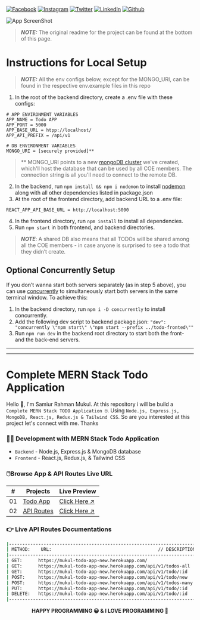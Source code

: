 <!-- social media connecting shield -->

[![Facebook][facebook-shield]][facebook-url]
[![Instagram][instagram-shield]][instagram-url]
[![Twitter][twitter-shield]][twitter-url]
[![LinkedIn][linkedin-shield]][linkedin-url]
[![Github][github-shield]][github-url]

![App ScreenShot](https://raw.githubusercontent.com/SamiurRahmanMukul/Complete-MERN-TODO-Application/master/app_screenshot_v1.png)

> **_NOTE:_** The original readme for the project can be found at the bottom of this page.

# Instructions for Local Setup

> **_NOTE:_** All the env configs below, except for the MONGO_URI, can be found in the respective env.example files in this repo

1. In the root of the backend directory, create a .env file with these configs:

```
# APP ENVIRONMENT VARIABLES
APP_NAME = Todo APP
APP_PORT = 5000
APP_BASE_URL = htpp://localhost/
APP_API_PREFIX = /api/v1

# DB ENVIRONMENT VARIABLES
MONGO_URI = [securely provided]**
```

> \*\* MONGO_URI points to a new [mongoDB cluster](https://www.mongodb.com) we've created, which'll host the database that can be used by all COE members. The connection string is all you'll need to connect to the remote DB.

2. In the backend, run `npm install && npm i nodemon` to install [nodemon](https://www.npmjs.com/package/nodemon) along with all other dependencies listed in package.json
3. At the root of the frontend directory, add backend URL to a .env file:

```
REACT_APP_API_BASE_URL = http://localhost:5000
```

4. In the frontend directory, run `npm install` to install all dependencies.
5. Run `npm start` in both frontend, and backend directories.

> **_NOTE_**: A shared DB also means that all TODOs will be shared among all the COE members - in case anyone is surprised to see a todo that they didn’t create.

## Optional Concurrently Setup

If you don’t wanna start both servers separately (as in step 5 above), you can use [concurrently](https://www.npmjs.com/package/concurrently) to simultaneously start both servers in the same terminal window. To achieve this:

1. In the backend directory, run `npm i -D concurrently` to install concurrently.
2. Add the following dev script to backend package.json: `"dev": "concurrently \"npm start\" \"npm start --prefix ../todo-fronted\""`
3. Run `npm run dev` in the backend root directory to start both the front- and the back-end servers.

---

---

# Complete MERN Stack Todo Application

Hello 👋, I'm Samiur Rahman Mukul. At this repository i will be build a `Complete MERN Stack TODO Application ☋`. Using `Node.js, Express.js, MongoDB, React.js, Redux.js & Tailwind CSS`. So are you interested at this project let's connect with me. Thanks

<!-- ahead of main parts -->

### 👨‍💻 Development with MERN Stack Todo Application

- `Backend` - Node.js, Express.js & MongoDB database
- `Frontend` - React.js, Redux.js, & Tailwind CSS

<!-- project directory & live preview link -->

### 🖱️Browse App & API Routes Live URL

|  #  | Projects                                                                                                   | Live Preview                                             |
| :-: | ---------------------------------------------------------------------------------------------------------- | -------------------------------------------------------- |
| 01  | [Todo App](https://github.com/SamiurRahmanMukul/Complete-MERN-TODO-Application/tree/master/todo-fronted)   | [Click Here ↗](https://mukul-todo-app.netlify.app)       |
| 02  | [API Routes](https://github.com/SamiurRahmanMukul/Complete-MERN-TODO-Application/tree/master/todo-backend) | [Click Here ↗](https://mukul-todo-app-new.herokuapp.com) |

<!-- live api documentation -->

### 👉 Live API Routes Documentations

```sh
|--------------------------------------------------------------------------------------------------------|
| METHOD:    URL:                                        // DESCRIPTION                                  |
|--------------------------------------------------------------------------------------------------------|
| GET:      https://mukul-todo-app-new.herokuapp.com/                        // defaults welcome routes  |
| GET:      https://mukul-todo-app-new.herokuapp.com/api/v1/todos-all        // get all todos            |
| GET:      https://mukul-todo-app-new.herokuapp.com/api/v1/todo/:id         // get a single todo        |
| POST:     https://mukul-todo-app-new.herokuapp.com/api/v1/todo/new         // create a new todo        |
| POST:     https://mukul-todo-app-new.herokuapp.com/api/v1/todos-many       // create many todos        |
| PUT:      https://mukul-todo-app-new.herokuapp.com/api/v1/todo/:id         // update a todo            |
| DELETE:   https://mukul-todo-app-new.herokuapp.com/api/v1/todo/:id         // delete a todo            |
|--------------------------------------------------------------------------------------------------------|
```

<!-- my social media links -->

[facebook-url]: https://www.faceook.com/SamiurRahmanMukul
[instagram-url]: https://www.instagram.com/samiur_rahman_mukul
[twitter-url]: https://www.twitter.com/SamiurRahMukul
[linkedin-url]: https://www.linkedin.com/in/SamiurRahmanMukul
[github-url]: https://www.github.com/SamiurRahmanMukul

<!-- shield icon links -->

[facebook-shield]: https://img.shields.io/badge/-Facebook-black.svg?style=flat-square&logo=facebook&color=555&logoColor=white
[instagram-shield]: https://img.shields.io/badge/-Instagram-black.svg?style=flat-square&logo=instagram&color=555&logoColor=white
[twitter-shield]: https://img.shields.io/badge/-Twitter-black.svg?style=flat-square&logo=twitter&color=555&logoColor=white
[linkedin-shield]: https://img.shields.io/badge/-LinkedIn-black.svg?style=flat-square&logo=linkedin&colorB=555
[github-shield]: https://img.shields.io/badge/-Github-black.svg?style=flat-square&logo=github&color=555&logoColor=white

<p align="center">
  <strong> HAPPY PROGRAMMING 😀 & I LOVE PROGRAMMING 💖 </strong>
</p>
